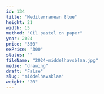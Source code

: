 ```yaml
---
id: 134
title: "Mediterranean Blue"
height: 21
width: 15
method: "Oil pastel on paper"
year: 2024
price: "350"
exPrice: "300"
status: ""
fileName: "2024-middelhavsblaa.jpg"
medie: "drawing"
draft: "False"
slug: "middelhavsblaa"
weight: "20"
---
```

